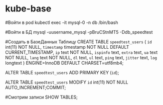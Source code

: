 # kube-base

#Войти в pod
kubectl exec -it mysql-0 -n db /bin/bash

#Войти в БД
mysql -uusername_mysql -pBruCStnMT5 -Ddb_speedtest

#Создать в БазеДанных Таблицу
CREATE TABLE `speedtest_users` (
  `id` int(11) NOT NULL,
  `timestamp` timestamp NOT NULL DEFAULT CURRENT_TIMESTAMP,
  `ip` text NOT NULL,
  `ispinfo` text,
  `extra` text,
  `ua` text NOT NULL,
  `lang` text NOT NULL,
  `dl` text,
  `ul` text,
  `ping` text,
  `jitter` text,
  `log` longtext
) ENGINE=InnoDB DEFAULT CHARSET=utf8mb4;

ALTER TABLE `speedtest_users`
  ADD PRIMARY KEY (`id`);

ALTER TABLE `speedtest_users`
  MODIFY `id` int(11) NOT NULL AUTO_INCREMENT;COMMIT;

#Смотрим записи
SHOW TABLES;

